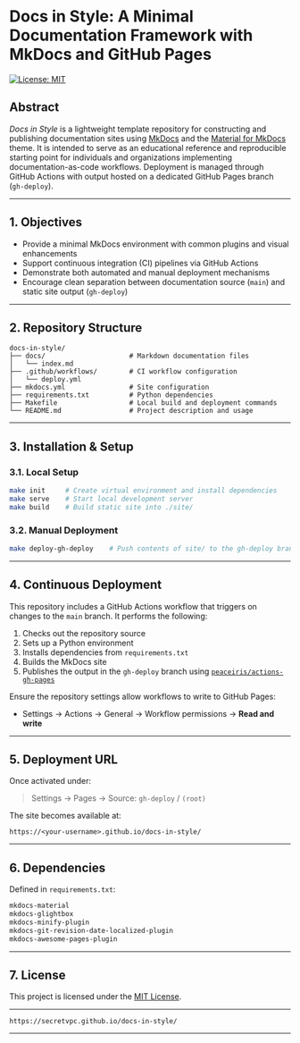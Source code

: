 # Docs in Style: A Minimal Documentation Framework with MkDocs and GitHub Pages

[![License: MIT](https://img.shields.io/badge/License-MIT-yellow.svg)](https://opensource.org/licenses/MIT)

## Abstract

*Docs in Style* is a lightweight template repository for constructing and publishing documentation sites using [MkDocs](https://www.mkdocs.org) and the [Material for MkDocs](https://squidfunk.github.io/mkdocs-material/) theme. It is intended to serve as an educational reference and reproducible starting point for individuals and organizations implementing documentation-as-code workflows. Deployment is managed through GitHub Actions with output hosted on a dedicated GitHub Pages branch (`gh-deploy`).

---

## 1. Objectives

- Provide a minimal MkDocs environment with common plugins and visual enhancements
- Support continuous integration (CI) pipelines via GitHub Actions
- Demonstrate both automated and manual deployment mechanisms
- Encourage clean separation between documentation source (`main`) and static site output (`gh-deploy`)

---

## 2. Repository Structure

```plaintext
docs-in-style/
├── docs/                     # Markdown documentation files
│   └── index.md
├── .github/workflows/        # CI workflow configuration
│   └── deploy.yml
├── mkdocs.yml                # Site configuration
├── requirements.txt          # Python dependencies
├── Makefile                  # Local build and deployment commands
└── README.md                 # Project description and usage
```

---

## 3. Installation & Setup

### 3.1. Local Setup

```bash
make init     # Create virtual environment and install dependencies
make serve    # Start local development server
make build    # Build static site into ./site/
```

### 3.2. Manual Deployment

```bash
make deploy-gh-deploy    # Push contents of site/ to the gh-deploy branch
```

---

## 4. Continuous Deployment

This repository includes a GitHub Actions workflow that triggers on changes to the `main` branch. It performs the following:

1. Checks out the repository source
2. Sets up a Python environment
3. Installs dependencies from `requirements.txt`
4. Builds the MkDocs site
5. Publishes the output in the `gh-deploy` branch using [`peaceiris/actions-gh-pages`](https://github.com/peaceiris/actions-gh-pages)

Ensure the repository settings allow workflows to write to GitHub Pages:
- Settings → Actions → General → Workflow permissions → **Read and write**

---

## 5. Deployment URL

Once activated under:
> Settings → Pages → Source: `gh-deploy` / `(root)`

The site becomes available at:
```
https://<your-username>.github.io/docs-in-style/
```

---

## 6. Dependencies

Defined in `requirements.txt`:
```txt
mkdocs-material
mkdocs-glightbox
mkdocs-minify-plugin
mkdocs-git-revision-date-localized-plugin
mkdocs-awesome-pages-plugin
```

---

## 7. License

This project is licensed under the [MIT License](./LICENSE).

---

```
https://secretvpc.github.io/docs-in-style/

```

---

